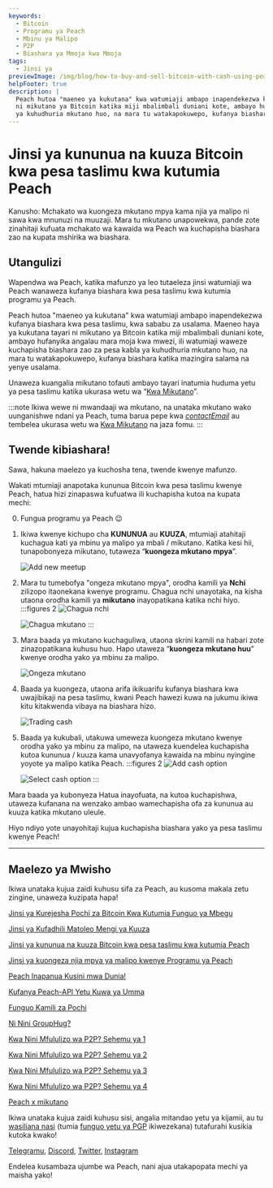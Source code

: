 ```yaml
---
keywords:
  - Bitcoin
  - Programu ya Peach
  - Mbinu ya Malipo
  - P2P
  - Biashara ya Mmoja kwa Mmoja
tags:
  - Jinsi ya
previewImage: /img/blog/how-to-buy-and-sell-bitcoin-with-cash-using-peach/teaser.jpg
helpFooter: true
description: |
  Peach hutoa "maeneo ya kukutana" kwa watumiaji ambapo inapendekezwa kufanya biashara kwa pesa taslimu, kwa sababu za usalama. Maeneo haya ya kukutana tayari
  ni mikutano ya Bitcoin katika miji mbalimbali duniani kote, ambayo hufanyika angalau mara moja kwa mwezi, ili watumiaji waweze kuchapisha biashara zao za pesa kabla
  ya kuhudhuria mkutano huo, na mara tu watakapokuwepo, kufanya biashara katika mazingira salama na yenye usalama.
---
```


# Jinsi ya kununua na kuuza Bitcoin kwa pesa taslimu kwa kutumia Peach

Kanusho: Mchakato wa kuongeza mkutano mpya kama njia ya malipo ni sawa kwa mnunuzi na muuzaji. Mara tu mkutano unapowekwa, pande zote zinahitaji kufuata mchakato wa kawaida wa Peach wa kuchapisha biashara zao na kupata mshirika wa biashara.

## Utangulizi

Wapendwa wa Peach, katika mafunzo ya leo tutaeleza jinsi watumiaji wa Peach wanaweza kufanya biashara kwa pesa taslimu kwa kutumia programu ya Peach.

Peach hutoa "maeneo ya kukutana" kwa watumiaji ambapo inapendekezwa kufanya biashara kwa pesa taslimu, kwa sababu za usalama. Maeneo haya ya kukutana tayari
ni mikutano ya Bitcoin katika miji mbalimbali duniani kote, ambayo hufanyika angalau mara moja kwa mwezi, ili watumiaji waweze kuchapisha biashara zao za pesa kabla
ya kuhudhuria mkutano huo, na mara tu watakapokuwepo, kufanya biashara katika mazingira salama na yenye usalama.

Unaweza kuangalia mikutano tofauti ambayo tayari inatumia huduma yetu ya pesa taslimu katika ukurasa wetu wa “[Kwa Mikutano](/kwa-mikutano/)”.

:::note
Ikiwa wewe ni mwandaaji wa mkutano, na unataka mkutano wako uunganishwe ndani ya Peach, tuma barua pepe kwa [$contactEmail$](mailto:$contactEmail$) au tembelea
ukurasa wetu wa [Kwa Mikutano](/kwa-mikutano/) na jaza fomu.
:::

## Twende kibiashara!

Sawa, hakuna maelezo ya kuchosha tena, twende kwenye mafunzo.

Wakati mtumiaji anapotaka kununua Bitcoin kwa pesa taslimu kwenye Peach, hatua hizi zinapaswa kufuatwa ili kuchapisha kutoa na kupata mechi:

0. Fungua programu ya Peach 😉

1. Ikiwa kwenye kichupo cha **KUNUNUA** au **KUUZA**, mtumiaji atahitaji kuchagua kati ya mbinu ya malipo ya mbali / mikutano. Katika kesi hii, tunapobonyeza
    mikutano, tutaweza “**kuongeza mkutano mpya**”.

    ![Add new meetup](/img/blog/how-to-buy-and-sell-bitcoin-with-cash-using-peach/add-new-meetup.png)

2. Mara tu tumebofya "ongeza mkutano mpya", orodha kamili ya **Nchi** zilizopo itaonekana kwenye programu. Chagua nchi unayotaka, na
    kisha utaona orodha kamili ya **mikutano** inayopatikana katika nchi hiyo.
    :::figures 2
    ![Chagua nchi](/img/blog/how-to-buy-and-sell-bitcoin-with-cash-using-peach/select-country.png)

    ![Chagua mkutano](/img/blog/how-to-buy-and-sell-bitcoin-with-cash-using-peach/select-meetup.png)
    :::

3. Mara baada ya mkutano kuchaguliwa, utaona skrini kamili na habari zote zinazopatikana kuhusu huo. Hapo utaweza “**kuongeza mkutano huu**” kwenye orodha yako ya mbinu za malipo.

    ![Ongeza mkutano](/img/blog/how-to-buy-and-sell-bitcoin-with-cash-using-peach/add-meetup.png)

4. Baada ya kuongeza, utaona arifa ikikuarifu kufanya biashara kwa uwajibikaji na pesa taslimu, kwani Peach hawezi kuwa na jukumu ikiwa kitu kitakwenda vibaya na biashara hizo.

    ![Trading cash](/img/blog/how-to-buy-and-sell-bitcoin-with-cash-using-peach/trading-cash.png)

5. Baada ya kukubali, utakuwa umeweza kuongeza mkutano kwenye orodha yako ya mbinu za malipo, na utaweza kuendelea kuchapisha
    kutoa kununua / kuuza kama unavyofanya kawaida na mbinu nyingine yoyote ya malipo katika Peach.
    :::figures 2
    ![Add cash option](/img/blog/how-to-buy-and-sell-bitcoin-with-cash-using-peach/add-cash-option.png)

    ![Select cash option](/img/blog/how-to-buy-and-sell-bitcoin-with-cash-using-peach/select-cash-option.png)
    :::

Mara baada ya kubonyeza Hatua inayofuata, na kutoa kuchapishwa, utaweza kufanana na wenzako ambao wamechapisha ofa za kununua au kuuza katika
mkutano uleule.

Hiyo ndiyo yote unayohitaji kujua kuchapisha biashara yako ya pesa taslimu kwenye Peach!

---

## Maelezo ya Mwisho

Ikiwa unataka kujua zaidi kuhusu sifa za Peach, au kusoma makala zetu zingine, unaweza kuzipata hapa!

[Jinsi ya Kurejesha Pochi za Bitcoin Kwa Kutumia Funguo ya Mbegu](https://peachbitcoin.com/sw/blog/how-to-restore-peach-wallet/)

[Jinsi ya Kufadhili Matoleo Mengi ya Kuuza](https://peachbitcoin.com/sw/blog/funding-multiple-sell-offers/)

[Jinsi ya kununua na kuuza Bitcoin kwa pesa taslimu kwa kutumia Peach](https://peachbitcoin.com/sw/blog/how-to-buy-and-sell-bitcoin-with-cash-using-peach/)

[Jinsi ya kuongeza njia mpya ya malipo kwenye Programu ya Peach](https://peachbitcoin.com/sw/blog/how-to-add-a-payment-method/)

[Peach Inapanua Kusini mwa Dunia!](https://peachbitcoin.com/sw/blog/peach-expands-to-the-global-south/)

[Kufanya Peach-API Yetu Kuwa ya Umma](https://peachbitcoin.com/sw/blog/making-our-peach-api-public/)

[Funguo Kamili za Pochi](https://peachbitcoin.com/sw/blog/full-wallet-functionality/)

[Ni Nini GroupHug?](https://peachbitcoin.com/sw/blog/group-hug/)

[Kwa Nini Mfululizo wa P2P? Sehemu ya 1](https://peachbitcoin.com/sw/blog/why-p2p-chapter-1/)

[Kwa Nini Mfululizo wa P2P? Sehemu ya 2](https://peachbitcoin.com/sw/blog/why-p2p-chapter-2/)

[Kwa Nini Mfululizo wa P2P? Sehemu ya 3](https://peachbitcoin.com/sw/blog/why-p2p-chapter-3-circular-economies/)

[Kwa Nini Mfululizo wa P2P? Sehemu ya 4](https://peachbitcoin.com/sw/blog/why-p2p-chapter-4-chains-of-trust/)

[Peach x mikutano](https://peachbitcoin.com/sw/blog/peach-for-meetups/)

Ikiwa unataka kujua zaidi kuhusu sisi, angalia mitandao yetu ya kijamii, au tu [wasiliana nasi](mailto:hello@peachbitcoin.com) (tumia [funguo yetu ya PGP](https://keys.openpgp.org/vks/v1/by-fingerprint/48339A19645E2E53488E0E5479E1B270FACD1BD2) ikiwezekana) tutafurahi kusikia kutoka kwako!

[Telegramu](https://t.me/+GkOW1J-ixBBkZWRk), [Discord](https://discord.gg/ypeHz3SW54), [Twitter](https://twitter.com/peachbitcoin), [Instagram](https://instagram.com/peachbitcoin)

Endelea kusambaza ujumbe wa Peach, nani ajua utakapopata mechi ya maisha yako!
